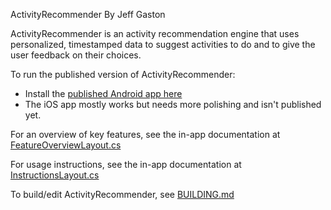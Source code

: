 ActivityRecommender
By Jeff Gaston

ActivityRecommender is an activity recommendation engine that uses personalized, timestamped data to suggest activities to do and to give the user feedback on their choices.

To run the published version of ActivityRecommender:
   *   Install the [published Android app here](https://play.google.com/store/apps/details?id=com.mathjeff.ActRec)
   *   The iOS app mostly works but needs more polishing and isn't published yet.

For an overview of key features, see the in-app documentation at [FeatureOverviewLayout.cs](./ActRec/ActRec/Source/View/FeatureOverviewLayout.cs)

For usage instructions, see the in-app documentation at [InstructionsLayout.cs](./ActRec/ActRec/Source/View/InstructionsLayout.cs)

To build/edit ActivityRecommender, see [BUILDING.md](BUILDING.md)

